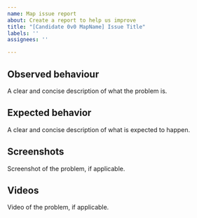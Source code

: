 ```yaml
---
name: Map issue report
about: Create a report to help us improve
title: "[Candidate 0v0 MapName] Issue Title"
labels: ''
assignees: ''

---
```


## Observed behaviour

A clear and concise description of what the problem is.

## Expected behavior

A clear and concise description of what is expected to happen.

## Screenshots

Screenshot of the problem, if applicable.

## Videos

Video of the problem, if applicable.
